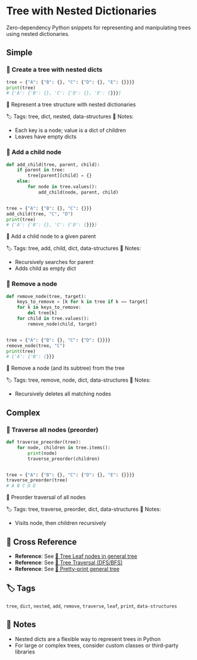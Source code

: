 # Tree with Nested Dictionaries

Zero-dependency Python snippets for representing and manipulating trees using nested dictionaries.

## Simple

### 🧩 Create a tree with nested dicts

```python
tree = {"A": {"B": {}, "C": {"D": {}, "E": {}}}}
print(tree)
# {'A': {'B': {}, 'C': {'D': {}, 'E': {}}}}
```

📂 Represent a tree structure with nested dictionaries

🏷️ Tags: tree, dict, nested, data-structures
📝 Notes:
- Each key is a node; value is a dict of children
- Leaves have empty dicts

### 🧩 Add a child node

```python
def add_child(tree, parent, child):
    if parent in tree:
        tree[parent][child] = {}
    else:
        for node in tree.values():
            add_child(node, parent, child)


tree = {"A": {"B": {}, "C": {}}}
add_child(tree, "C", "D")
print(tree)
# {'A': {'B': {}, 'C': {'D': {}}}}
```

📂 Add a child node to a given parent

🏷️ Tags: tree, add, child, dict, data-structures
📝 Notes:
- Recursively searches for parent
- Adds child as empty dict

### 🧩 Remove a node

```python
def remove_node(tree, target):
    keys_to_remove = [k for k in tree if k == target]
    for k in keys_to_remove:
        del tree[k]
    for child in tree.values():
        remove_node(child, target)


tree = {"A": {"B": {}, "C": {"D": {}}}}
remove_node(tree, "C")
print(tree)
# {'A': {'B': {}}}
```

📂 Remove a node (and its subtree) from the tree

🏷️ Tags: tree, remove, node, dict, data-structures
📝 Notes:
- Recursively deletes all matching nodes

## Complex

### 🧩 Traverse all nodes (preorder)

```python
def traverse_preorder(tree):
    for node, children in tree.items():
        print(node)
        traverse_preorder(children)


tree = {"A": {"B": {}, "C": {"D": {}, "E": {}}}}
traverse_preorder(tree)
# A B C D E
```

📂 Preorder traversal of all nodes

🏷️ Tags: tree, traverse, preorder, dict, data-structures
📝 Notes:
- Visits node, then children recursively


## 🔗 Cross Reference

- **Reference**: See [📂 Tree Leaf nodes in general tree](tree_leaf_nodes.md)
- **Reference**: See [📂 Tree Traversal (DFS/BFS)](tree_traversal.md)
- **Reference**: See [📂 Pretty-print general tree](tree_traversal.md)

## 🏷️ Tags

`tree`, `dict`, `nested`, `add`, `remove`, `traverse`, `leaf`, `print`, `data-structures`

## 📝 Notes
- Nested dicts are a flexible way to represent trees in Python
- For large or complex trees, consider custom classes or third-party libraries

